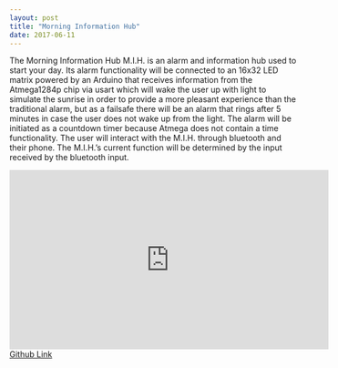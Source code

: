 ```yaml
---
layout: post
title: "Morning Information Hub"
date: 2017-06-11
---
```

The Morning Information Hub M.I.H. is an alarm and information hub used to start your day. Its alarm functionality will be connected to an 16x32 LED matrix powered by an Arduino that receives information from the Atmega1284p chip via usart which will wake the user up with light to simulate the sunrise in order to provide a more pleasant experience than the traditional alarm, but as a failsafe there will be an alarm that rings after 5 minutes in case the user does not wake up from the light. The alarm will be initiated as a countdown timer because Atmega does not contain a time functionality. The user will interact with the M.I.H. through bluetooth and their phone. The M.I.H.’s current function will be determined by the input received by the bluetooth input.<br>
<center>
<iframe width="560" height="315" src="https://www.youtube.com/embed/ZNN70m66E9Y" frameborder="0" allowfullscreen></iframe>
</center>
<a href="https://github.com/carlossantillana/MIH">Github Link</a>
